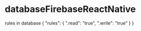 # databaseFirebaseReactNative

rules in database 
{
  "rules": {
    ".read": "true",
    ".write": "true"
  }
}
